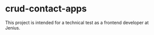 # crud-contact-apps
This project is intended for a technical test as a frontend developer at Jenius.
